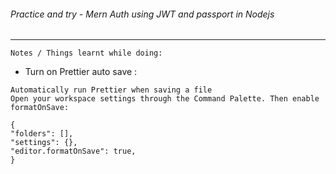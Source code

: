 ###### Practice and try - Mern Auth using JWT and passport in Nodejs

---

`Notes / Things learnt while doing:`

- Turn on Prettier auto save :

```
Automatically run Prettier when saving a file
Open your workspace settings through the Command Palette. Then enable formatOnSave:

{
"folders": [],
"settings": {},
"editor.formatOnSave": true,
}
```
